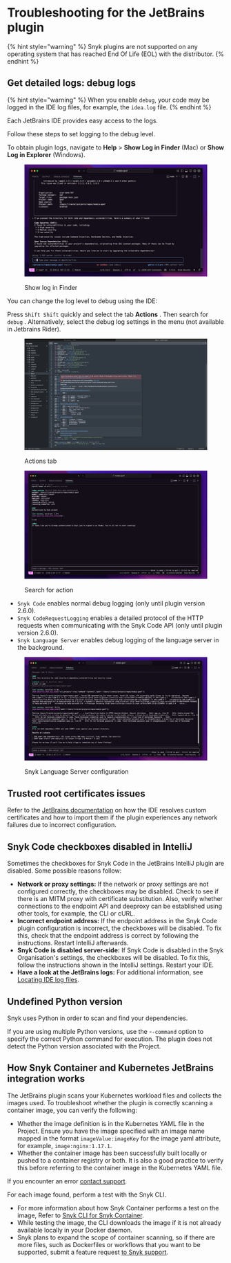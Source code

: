 # Troubleshooting for the JetBrains plugin

{% hint style="warning" %}
Snyk plugins are not supported on any operating system that has reached End Of Life (EOL) with the distributor.
{% endhint %}

## Get detailed logs: debug logs

{% hint style="warning" %}
When you enable `debug`, your code may be logged in the IDE log files, for example, the `idea.log` file.
{% endhint %}

Each JetBrains IDE provides easy access to the logs.

Follow these steps to set logging to the debug level.

To obtain plugin logs, navigate to **Help** > **Show Log in Finder** (Mac) or **Show Log in Explorer** (Windows).

<figure><img src="../../../.gitbook/assets/image (487).png" alt="Show log in Finder"><figcaption><p>Show log in Finder</p></figcaption></figure>

You can change the log level to debug using the IDE:

Press `Shift Shift` quickly and select the tab **Actions** . Then search for `debug` . Alternatively, select the debug log settings in the menu (not available in Jetbrains Rider).

<figure><img src="../../../.gitbook/assets/image (488).png" alt="Actions tab"><figcaption><p>Actions tab</p></figcaption></figure>

<figure><img src="../../../.gitbook/assets/image (489).png" alt="Search for action"><figcaption><p>Search for action</p></figcaption></figure>

* `Snyk Code` enables normal debug logging (only until plugin version 2.6.0).
* `Snyk CodeRequestLogging` enables a detailed protocol of the HTTP requests when communicating with the Snyk Code API (only until plugin version 2.6.0).
* `Snyk Language Server` enables debug logging of the language server in the background.

<figure><img src="../../../.gitbook/assets/image (490).png" alt="Snyk Language Server configuration"><figcaption><p>Snyk Language Server configuration</p></figcaption></figure>

## Trusted root certificates issues

Refer to the [JetBrains documentation](https://www.jetbrains.com/help/idea/ssl-certificates.html) on how the IDE resolves custom certificates and how to import them if the plugin experiences any network failures due to incorrect configuration.

## Snyk Code checkboxes disabled in IntelliJ

Sometimes the checkboxes for Snyk Code in the JetBrains IntelliJ plugin are disabled. Some possible reasons follow:

* **Network or proxy settings:** If the network or proxy settings are not configured correctly, the checkboxes may be disabled. Check to see if there is an MITM proxy with certificate substitution. Also, verify whether connections to the endpoint API and deeproxy can be established using other tools, for example, the CLI or cURL.
* **Incorrect endpoint address:** If the endpoint address in the Snyk Code plugin configuration is incorrect, the checkboxes will be disabled. To fix this, check that the endpoint address is correct by following the instructions. Restart IntelliJ afterwards.
* **Snyk Code is disabled server-side:** If Snyk Code is disabled in the Snyk Organisation's settings, the checkboxes will be disabled. To fix this, follow the instructions shown in the IntelliJ settings. Restart your IDE.
* **Have a look at the JetBrains logs:** For additional information, see [Locating IDE log files](https://intellij-support.jetbrains.com/hc/en-us/articles/207241085-Locating-IDE-log-files).

## Undefined Python version

Snyk uses Python in order to scan and find your dependencies.

If you are using multiple Python versions, use the -`-command` option to specify the correct Python command for execution. The plugin does not detect the Python version associated with the Project.

## How Snyk Container and Kubernetes JetBrains integration works

The JetBrains plugin scans your Kubernetes workload files and collects the images used. To troubleshoot whether the plugin is correctly scanning a container image, you can verify the following:

* Whether the image definition is in the Kubernetes YAML file in the Project. Ensure you have the image specified with an image name mapped in the format `imageValue:imageKey` for the image yaml attribute, for example, `image:nginx:1.17.1`.
* Whether the container image has been successfully built locally or pushed to a container registry or both. It is also a good practice to verify this before referring to the container image in the Kubernetes YAML file.

If you encounter an error [contact support](https://support.snyk.io).

For each image found, perform a test with the Snyk CLI.

* For more information about how Snyk Container performs a test on the image, Refer to [Snyk CLI for Snyk Container](../../../snyk-cli/scan-and-maintain-projects-using-the-cli/snyk-cli-for-snyk-container/).
* While testing the image, the CLI downloads the image if it is not already available locally in your Docker daemon.
* Snyk plans to expand the scope of container scanning, so if there are more files, such as Dockerfiles or workflows that you want to be supported, submit a feature request [to Snyk support](https://support.snyk.io).
